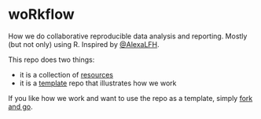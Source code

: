 # woRkflow

How we do collaborative reproducible data analysis and reporting. Mostly (but not only) using R. Inspired by [@AlexaLFH](https://twitter.com/AlexaLFH/status/1261633918782013440).

This repo does two things:

 * it is a collection of [resources](resources.md)
 * it is a [template](template.md) repo that illustrates how we work

If you like how we work and want to use the repo as a template, simply [fork and go](https://happygitwithr.com/fork-and-clone.html).